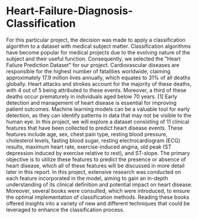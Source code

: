# Heart-Failure-Diagnosis-Classification
For this particular project, the decision was made to apply a classification algorithm to a dataset with medical subject matter. Classification algorithms have become popular for medical projects due to the evolving nature of the subject and their useful function. Consequently, we selected the "Heart Failure Prediction Dataset" for our project. Cardiovascular diseases are responsible for the highest number of fatalities worldwide, claiming approximately 17.9 million lives annually, which equates to 31% of all deaths globally. Heart attacks and strokes account for the majority of these deaths, with 4 out of 5 being attributed to these events. Moreover, a third of these deaths occur prematurely in individuals aged below 70 years. [1] Early detection and management of heart disease is essential for improving patient outcomes. Machine learning models can be a valuable tool for early detection, as they can identify patterns in data that may not be visible to the human eye. In this project, we will explore a dataset consisting of 11 clinical features that have been collected to predict heart disease events. These features include age, sex, chest pain type, resting blood pressure, cholesterol levels, fasting blood sugar, resting electrocardiogram (ECG) results, maximum heart rate, exercise-induced angina, old peak (ST depression induced by exercise relative to rest), and ST-slope. The primary objective is to utilize these features to predict the presence or absence of heart disease, which all of these features will be discussed in more detail later in this report. In this project, extensive research was conducted on each feature incorporated in the model, aiming to gain an in-depth understanding of its clinical definition and potential impact on heart disease. Moreover, several books were consulted, which were introduced, to ensure the optimal implementation of classification methods. Reading these books offered insights into a variety of new and different techniques that could be leveraged to enhance the classification process.
